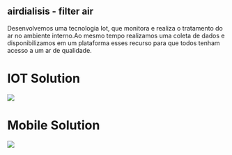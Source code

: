 ## airdialisis - filter air

Desenvolvemos uma tecnologia Iot, que monitora e realiza o tratamento do ar no ambiente interno.Ao mesmo tempo realizamos uma coleta de dados e disponibilizamos em um plataforma esses recurso para que todos tenham acesso a um ar de qualidade.

# IOT Solution
![](http://i.picasion.com/pic90/b5183a1e0991fe85f0dc04ba7163afe9.gif)


# Mobile Solution
![](http://i.picasion.com/pic90/d908afac7ceb56c3dddb5f804c7a1dc9.gif)

